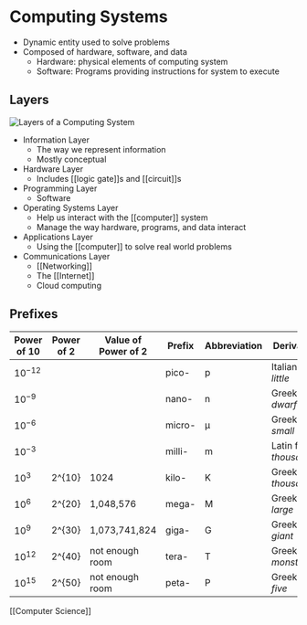 # Computing Systems

- Dynamic entity used to solve problems
- Composed of hardware, software, and data
  - Hardware: physical elements of computing system
  - Software: Programs providing instructions for system to execute

## Layers

![Layers of a Computing System](/assets/second-brain/2020-09-14-16-38-41.png)

- Information Layer
  - The way we represent information
  - Mostly conceptual
- Hardware Layer
  - Includes [[logic gate]]s and [[circuit]]s
- Programming Layer
  - Software
- Operating Systems Layer
  - Help us interact with the [[computer]] system
  - Manage the way hardware, programs, and data interact
- Applications Layer
  - Using the [[computer]] to solve real world problems
- Communications Layer
  - [[Networking]]
  - The [[Internet]]
  - Cloud computing

## Prefixes

| Power of 10 | Power of 2 | Value of Power of 2 | Prefix | Abbreviation | Derivation             |
| ----------- | ---------- | ------------------- | ------ | ------------ | ---------------------- |
| $10^{-12}$  |            |                     | pico-  | p            | Italian for _little_   |
| $10^{-9}$   |            |                     | nano-  | n            | Greek for _dwarf_      |
| $10^{-6}$   |            |                     | micro- | μ            | Greek for _small_      |
| $10^{-3}$   |            |                     | milli- | m            | Latin for _thousandth_ |
| $10^{3}$    | 2^{10}     | 1024                | kilo-  | K            | Greek for _thousand_   |
| $10^{6}$    | 2^{20}     | 1,048,576           | mega-  | M            | Greek for _large_      |
| $10^{9}$    | 2^{30}     | 1,073,741,824       | giga-  | G            | Greek for _giant_      |
| $10^{12}$   | 2^{40}     | not enough room     | tera-  | T            | Greek for _monster_    |
| $10^{15}$   | 2^{50}     | not enough room     | peta-  | P            | Greek for _five_       |

[[Computer Science]]

